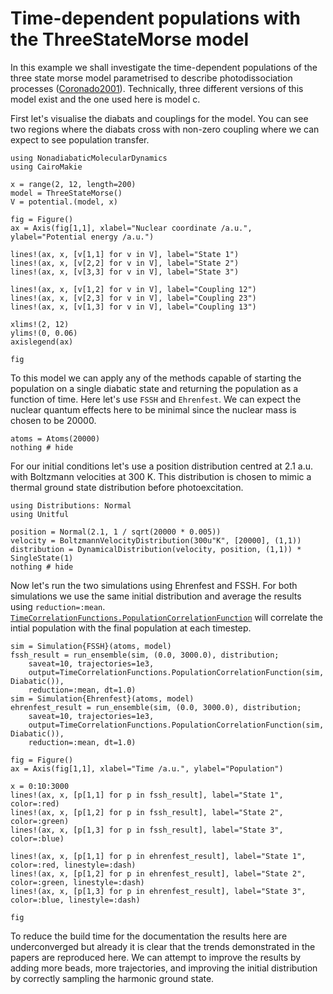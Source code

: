 # Time-dependent populations with the ThreeStateMorse model

In this example we shall investigate the time-dependent populations of the three state
morse model parametrised to describe photodissociation processes ([Coronado2001](@cite)).
Technically, three different versions of this model exist and the one used
here is model c.

First let's visualise the diabats and couplings for the model.
You can see two regions where the diabats cross with non-zero coupling where we can expect
to see population transfer.
```@example threestatemorse
using NonadiabaticMolecularDynamics
using CairoMakie

x = range(2, 12, length=200)
model = ThreeStateMorse()
V = potential.(model, x)

fig = Figure()
ax = Axis(fig[1,1], xlabel="Nuclear coordinate /a.u.", ylabel="Potential energy /a.u.")

lines!(ax, x, [v[1,1] for v in V], label="State 1")
lines!(ax, x, [v[2,2] for v in V], label="State 2")
lines!(ax, x, [v[3,3] for v in V], label="State 3")

lines!(ax, x, [v[1,2] for v in V], label="Coupling 12")
lines!(ax, x, [v[2,3] for v in V], label="Coupling 23")
lines!(ax, x, [v[1,3] for v in V], label="Coupling 13")

xlims!(2, 12)
ylims!(0, 0.06)
axislegend(ax)

fig 
```

To this model we can apply any of the methods capable of starting the population on a single
diabatic state and returning the population as a function of time.
Here let's use `FSSH` and `Ehrenfest`.
We can expect the nuclear quantum effects here to be minimal since the nuclear mass is
chosen to be 20000. 
```@example threestatemorse
atoms = Atoms(20000)
nothing # hide
```

For our initial conditions let's use a position distribution centred at 2.1 a.u.
with Boltzmann velocities at 300 K.
This distribution is chosen to mimic a thermal ground state distribution before
photoexcitation.
```@example threestatemorse
using Distributions: Normal
using Unitful

position = Normal(2.1, 1 / sqrt(20000 * 0.005))
velocity = BoltzmannVelocityDistribution(300u"K", [20000], (1,1))
distribution = DynamicalDistribution(velocity, position, (1,1)) * SingleState(1)
nothing # hide
```

Now let's run the two simulations using Ehrenfest and FSSH.
For both simulations we use the same initial distribution and average the results
using `reduction=:mean`.
[`TimeCorrelationFunctions.PopulationCorrelationFunction`](@ref) will correlate
the intial population with the final population at each timestep.

```@example threestatemorse
sim = Simulation{FSSH}(atoms, model)
fssh_result = run_ensemble(sim, (0.0, 3000.0), distribution;
    saveat=10, trajectories=1e3,
    output=TimeCorrelationFunctions.PopulationCorrelationFunction(sim, Diabatic()),
    reduction=:mean, dt=1.0)
sim = Simulation{Ehrenfest}(atoms, model)
ehrenfest_result = run_ensemble(sim, (0.0, 3000.0), distribution;
    saveat=10, trajectories=1e3,
    output=TimeCorrelationFunctions.PopulationCorrelationFunction(sim, Diabatic()),
    reduction=:mean, dt=1.0)

fig = Figure()
ax = Axis(fig[1,1], xlabel="Time /a.u.", ylabel="Population")

x = 0:10:3000
lines!(ax, x, [p[1,1] for p in fssh_result], label="State 1", color=:red)
lines!(ax, x, [p[1,2] for p in fssh_result], label="State 2", color=:green)
lines!(ax, x, [p[1,3] for p in fssh_result], label="State 3", color=:blue)

lines!(ax, x, [p[1,1] for p in ehrenfest_result], label="State 1", color=:red, linestyle=:dash)
lines!(ax, x, [p[1,2] for p in ehrenfest_result], label="State 2", color=:green, linestyle=:dash)
lines!(ax, x, [p[1,3] for p in ehrenfest_result], label="State 3", color=:blue, linestyle=:dash)

fig
```

To reduce the build time for the documentation the results here are underconverged but
already it is clear that the trends demonstrated in the papers are reproduced here.
We can attempt to improve the results by adding more beads, more trajectories, and improving
the initial distribution by correctly sampling the harmonic ground state.
